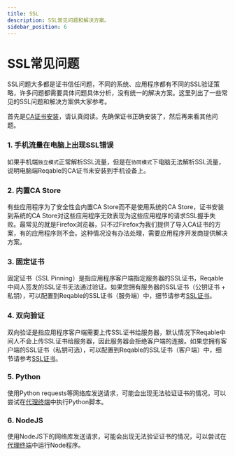 ```yaml
---
title: SSL
description: SSL常见问题和解决方案。
sidebar_position: 6
---
```


# SSL常见问题

SSL问题大多都是证书信任问题，不同的系统、应用程序都有不同的SSL验证策略，许多问题都需要具体问题具体分析，没有统一的解决方案。这里列出了一些常见的SSL问题和解决方案供大家参考。

首先是[CA证书安装](../getting-started/installation)，请认真阅读。先确保证书正确安装了，然后再来看其他问题。

### 1. 手机流量在电脑上出现SSL错误

如果手机端`独立模式`正常解析SSL流量，但是在`协同模式`下电脑无法解析SSL流量，说明电脑端Reqable的CA证书未安装到手机设备上。

### 2. 内置CA Store

有些应用程序为了安全性会内置CA Store而不是使用系统的CA Store，证书安装到系统的CA Store对这些应用程序无效表现为这些应用程序的请求SSL握手失败。最常见的就是Firefox浏览器，只不过Firefox为我们提供了导入CA证书的方案，有的应用程序则不会。这种情况没有办法处理，需要应用程序开发商提供解决方案。

### 3. 固定证书

固定证书（SSL Pinning）是指应用程序客户端指定服务器的SSL证书，Reqable中间人签发的SSL证书无法通过验证。如果您拥有服务器的SSL证书（公钥证书 + 私钥），可以配置到Reqable的SSL证书（服务端）中，细节请参考[SSL证书](../capture/ssl#ssl-certificates)。

### 4. 双向验证

双向验证是指应用程序客户端需要上传SSL证书给服务器，默认情况下Reqable中间人不会上传SSL证书给服务器，因此服务器会拒绝客户端的连接。如果您拥有客户端的SSL证书（私钥可选），可以配置到Reqable的SSL证书（客户端）中，细节请参考[SSL证书](../capture/ssl#ssl-certificates)。

### 5. Python

使用Python requests等网络库发送请求，可能会出现无法验证证书的情况，可以尝试在[代理终端](../capture/proxy-terminal)中执行Python脚本。

### 6. NodeJS

使用NodeJS下的网络库发送请求，可能会出现无法验证证书的情况，可以尝试在[代理终端](../capture/proxy-terminal)中运行Node程序。